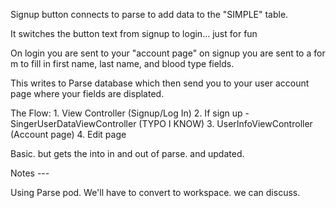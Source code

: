 Signup button connects to parse to add data to the "SIMPLE" table.

It switches the button text from signup to login... just for fun
    
On login you are sent to your "account page" on signup you are sent
to a for m to fill in first name, last name, and blood type fields.
    
This writes to Parse database which then send you to your user account page
where your fields are displated.
    
The Flow: 
    1. View Controller (Signup/Log In)
    2. If sign up - SingerUserDataViewController (TYPO I KNOW)
    3. UserInfoViewController (Account page)
    4. Edit page
    
Basic. but gets the into in and out of parse. and updated.

Notes ---

Using Parse pod. We'll have to convert to workspace. we can discuss.

